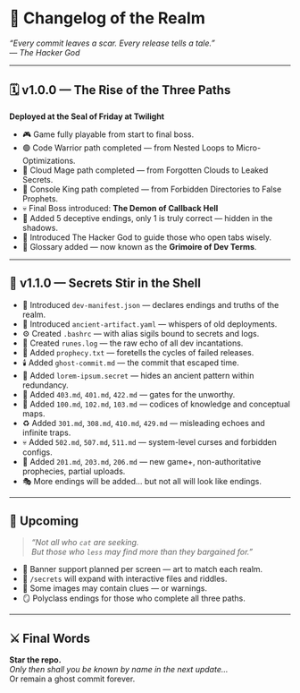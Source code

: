 # 📜 Changelog of the Realm

_“Every commit leaves a scar. Every release tells a tale.”_  
_— The Hacker God_

---

## 🗓️ v1.0.0 — The Rise of the Three Paths  
**Deployed at the Seal of Friday at Twilight**

- 🎮 Game fully playable from start to final boss.
- 🟢 Code Warrior path completed — from Nested Loops to Micro-Optimizations.
- 🔵 Cloud Mage path completed — from Forgotten Clouds to Leaked Secrets.
- 🔴 Console King path completed — from Forbidden Directories to False Prophets.
- 💀 Final Boss introduced: **The Demon of Callback Hell**
- 👻 Added 5 deceptive endings, only 1 is truly correct — hidden in the shadows.
- 🌟 Introduced The Hacker God to guide those who open tabs wisely.
- 🧙 Glossary added — now known as the **Grimoire of Dev Terms**.

---

## 🧩 v1.1.0 — Secrets Stir in the Shell

- 🧾 Introduced `dev-manifest.json` — declares endings and truths of the realm.
- 🔮 Introduced `ancient-artifact.yaml` — whispers of old deployments.
- ⚙️ Created `.bashrc` — with alias sigils bound to secrets and logs.
- 📜 Created `runes.log` — the raw echo of all dev incantations.
- 📖 Added `prophecy.txt` — foretells the cycles of failed releases.
- 🕯️ Added `ghost-commit.md` — the commit that escaped time.
- 📜 Added `lorem-ipsum.secret` — hides an ancient pattern within redundancy.
- 🔐 Added `403.md`, `401.md`, `422.md` — gates for the unworthy.
- 🧠 Added `100.md`, `102.md`, `103.md` — codices of knowledge and conceptual maps.
- ♻️ Added `301.md`, `308.md`, `410.md`, `429.md` — misleading echoes and infinite traps.
- 💀 Added `502.md`, `507.md`, `511.md` — system-level curses and forbidden configs.
- 🧬 Added `201.md`, `203.md`, `206.md` — new game+, non-authoritative prophecies, partial uploads.
- 🎭 More endings will be added... but not all will look like endings.

---

## 🔭 Upcoming

> _“Not all who `cat` are seeking.  
> But those who `less` may find more than they bargained for.”_

- 🎨 Banner support planned per screen — art to match each realm.
- 📂 `/secrets` will expand with interactive files and riddles.
- 📸 Some images may contain clues — or warnings.
- 🪞 Polyclass endings for those who complete all three paths.

---

## ⚔️ Final Words

**Star the repo.**  
_Only then shall you be known by name in the next update…_  
Or remain a ghost commit forever.
